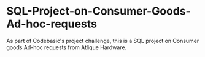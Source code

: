 # SQL-Project-on-Consumer-Goods-Ad-hoc-requests
As part of Codebasic's project challenge, this is a SQL project on Consumer goods Ad-hoc requests from Atlique Hardware.
